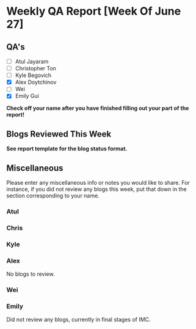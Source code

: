 # Weekly QA Report [Week Of June 27]

## QA's

- [ ] Atul Jayaram
- [ ] Christopher Ton
- [ ] Kyle Begovich
- [x] Alex Doytchinov
- [ ] Wei
- [x] Emily Gui

**Check off your name after you have finished filling out your part of the report!**

## Blogs Reviewed This Week 

**See report template for the blog status format.**


## Miscellaneous 
Please enter any miscellaneous info or notes you would like to share. For instance, if you did not review any blogs this week, put that down in the section corresponding to your name.
 
### Atul

### Chris

### Kyle

### Alex

No blogs to review. 

### Wei

### Emily

Did not review any blogs, currently in final stages of IMC.
